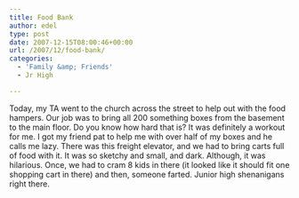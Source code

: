 ```yaml
---
title: Food Bank
author: edel
type: post
date: 2007-12-15T08:00:46+00:00
url: /2007/12/food-bank/
categories:
  - 'Family &amp; Friends'
  - Jr High

---
```

Today, my TA went to the church across the street to help out with the food hampers. Our job was to bring all 200 something boxes from the basement to the main floor. Do you know how hard that is? It was definitely a workout for me. I got my friend pat to help me with over half of my boxes and he calls me lazy. There was this freight elevator, and we had to bring carts full of food with it. It was so sketchy and small, and dark. Although, it was hilarious. Once, we had to cram 8 kids in there (it looked like it should fit one shopping cart in there) and then, someone farted. Junior high shenanigans right there.

<ol class="footnote">
</ol>